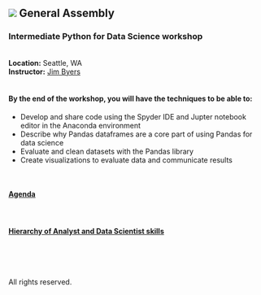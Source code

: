 ## ![](https://ga-dash.s3.amazonaws.com/production/assets/logo-9f88ae6c9c3871690e33280fcf557f33.png)  General Assembly
### Intermediate Python for Data Science workshop
<br><b>Location:</b> Seattle, WA
<br><b/>Instructor:</b> <a href="https://www.linkedin.com/profile/view?id=ADEAAAEai9UBI1CGmAPFMYpURJeL9zvxWX6xBqI">Jim Byers</a>
<br>
<br>
#### By the end of the workshop, you will have the techniques to be able to:
- Develop and share code using the Spyder IDE and Jupter notebook editor in the Anaconda environment
- Describe why Pandas dataframes are a core part of using Pandas for data science
- Evaluate and clean datasets with the Pandas library
- Create visualizations to evaluate data and communicate results
<br>

#### [Agenda](https://docs.google.com/spreadsheets/d/1xGf4LR0f5yc_1S5SiD65ZjIV739RuA71WZDbv_qd5m8/edit#gid=1064568266)
<br>

#### [Hierarchy of Analyst and Data Scientist skills](https://docs.google.com/spreadsheets/d/1RAcC44o3crC2ZeCmtrELibV1VyEB5ecnBHZKXXXZI6M/edit#gid=1401012830])
<br>
<br>
<br>

All rights reserved.

